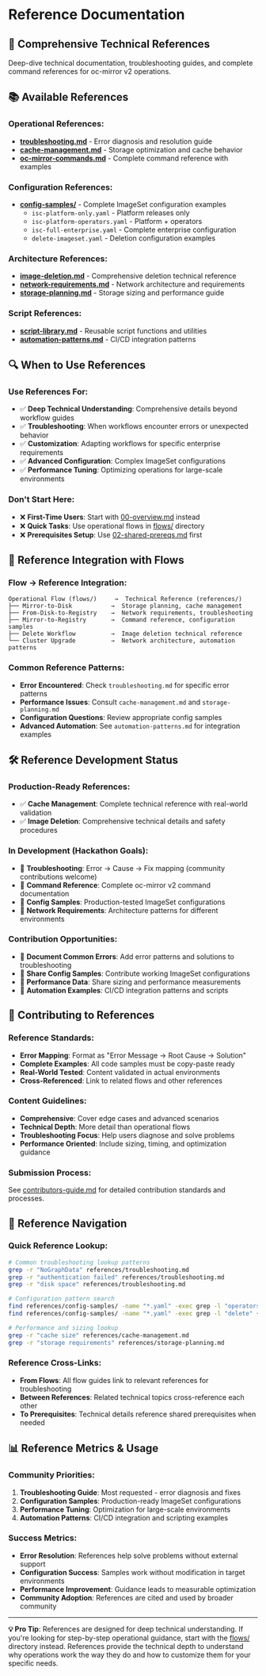 # Reference Documentation

## 🎯 **Comprehensive Technical References**

Deep-dive technical documentation, troubleshooting guides, and complete command references for oc-mirror v2 operations.

## 📚 **Available References**

### **Operational References:**
- **[troubleshooting.md](troubleshooting.md)** - Error diagnosis and resolution guide
- **[cache-management.md](cache-management.md)** - Storage optimization and cache behavior
- **[oc-mirror-commands.md](oc-mirror-commands.md)** - Complete command reference with examples

### **Configuration References:**
- **[config-samples/](config-samples/)** - Complete ImageSet configuration examples
  - `isc-platform-only.yaml` - Platform releases only
  - `isc-platform-operators.yaml` - Platform + operators
  - `isc-full-enterprise.yaml` - Complete enterprise configuration
  - `delete-imageset.yaml` - Deletion configuration examples

### **Architecture References:**
- **[image-deletion.md](image-deletion.md)** - Comprehensive deletion technical reference
- **[network-requirements.md](network-requirements.md)** - Network architecture and requirements
- **[storage-planning.md](storage-planning.md)** - Storage sizing and performance guide

### **Script References:**
- **[script-library.md](script-library.md)** - Reusable script functions and utilities
- **[automation-patterns.md](automation-patterns.md)** - CI/CD integration patterns

## 🔍 **When to Use References**

### **Use References For:**
- ✅ **Deep Technical Understanding**: Comprehensive details beyond workflow guides
- ✅ **Troubleshooting**: When workflows encounter errors or unexpected behavior
- ✅ **Customization**: Adapting workflows for specific enterprise requirements  
- ✅ **Advanced Configuration**: Complex ImageSet configurations
- ✅ **Performance Tuning**: Optimizing operations for large-scale environments

### **Don't Start Here:**
- ❌ **First-Time Users**: Start with [00-overview.md](../00-overview.md) instead
- ❌ **Quick Tasks**: Use operational flows in [flows/](../flows/) directory
- ❌ **Prerequisites Setup**: Use [02-shared-prereqs.md](../02-shared-prereqs.md) first

## 📖 **Reference Integration with Flows**

### **Flow → Reference Integration:**
```
Operational Flow (flows/)     →  Technical Reference (references/)
├── Mirror-to-Disk           →  Storage planning, cache management
├── From-Disk-to-Registry    →  Network requirements, troubleshooting  
├── Mirror-to-Registry       →  Command reference, configuration samples
├── Delete Workflow          →  Image deletion technical reference
└── Cluster Upgrade          →  Network architecture, automation patterns
```

### **Common Reference Patterns:**
- **Error Encountered**: Check `troubleshooting.md` for specific error patterns
- **Performance Issues**: Consult `cache-management.md` and `storage-planning.md`
- **Configuration Questions**: Review appropriate config samples
- **Advanced Automation**: See `automation-patterns.md` for integration examples

## 🛠️ **Reference Development Status**

### **Production-Ready References:**
- ✅ **Cache Management**: Complete technical reference with real-world validation
- ✅ **Image Deletion**: Comprehensive technical details and safety procedures

### **In Development (Hackathon Goals):**
- 🚧 **Troubleshooting**: Error → Cause → Fix mapping (community contributions welcome)
- 🚧 **Command Reference**: Complete oc-mirror v2 command documentation
- 🚧 **Config Samples**: Production-tested ImageSet configurations
- 🚧 **Network Requirements**: Architecture patterns for different environments

### **Contribution Opportunities:**
- 📝 **Document Common Errors**: Add error patterns and solutions to troubleshooting
- 📝 **Share Config Samples**: Contribute working ImageSet configurations
- 📝 **Performance Data**: Share sizing and performance measurements
- 📝 **Automation Examples**: CI/CD integration patterns and scripts

## 🤝 **Contributing to References**

### **Reference Standards:**
- **Error Mapping**: Format as "Error Message → Root Cause → Solution"
- **Complete Examples**: All code samples must be copy-paste ready
- **Real-World Tested**: Content validated in actual environments
- **Cross-Referenced**: Link to related flows and other references

### **Content Guidelines:**
- **Comprehensive**: Cover edge cases and advanced scenarios
- **Technical Depth**: More detail than operational flows
- **Troubleshooting Focus**: Help users diagnose and solve problems
- **Performance Oriented**: Include sizing, timing, and optimization guidance

### **Submission Process:**
See [contributors-guide.md](../contributors-guide.md) for detailed contribution standards and processes.

## 🔗 **Reference Navigation**

### **Quick Reference Lookup:**
```bash
# Common troubleshooting lookup patterns
grep -r "NoGraphData" references/troubleshooting.md
grep -r "authentication failed" references/troubleshooting.md  
grep -r "disk space" references/troubleshooting.md

# Configuration pattern search
find references/config-samples/ -name "*.yaml" -exec grep -l "operators" {} \;
find references/config-samples/ -name "*.yaml" -exec grep -l "delete" {} \;

# Performance and sizing lookup
grep -r "cache size" references/cache-management.md
grep -r "storage requirements" references/storage-planning.md
```

### **Reference Cross-Links:**
- **From Flows**: All flow guides link to relevant references for troubleshooting
- **Between References**: Related technical topics cross-reference each other
- **To Prerequisites**: Technical details reference shared prerequisites when needed

## 📊 **Reference Metrics & Usage**

### **Community Priorities:**
1. **Troubleshooting Guide**: Most requested - error diagnosis and fixes
2. **Configuration Samples**: Production-ready ImageSet configurations  
3. **Performance Tuning**: Optimization for large-scale environments
4. **Automation Patterns**: CI/CD integration and scripting examples

### **Success Metrics:**
- **Error Resolution**: References help solve problems without external support
- **Configuration Success**: Samples work without modification in target environments
- **Performance Improvement**: Guidance leads to measurable optimization
- **Community Adoption**: References are cited and used by broader community

---

**💡 Pro Tip**: References are designed for deep technical understanding. If you're looking for step-by-step operational guidance, start with the [flows/](../flows/) directory instead. References provide the technical depth to understand why operations work the way they do and how to customize them for your specific needs.
